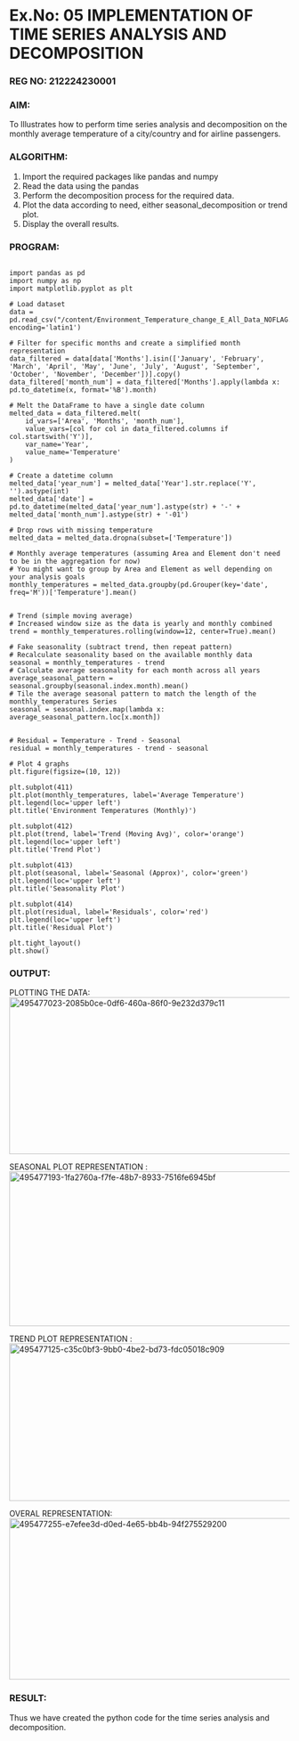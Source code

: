 # Ex.No: 05  IMPLEMENTATION OF TIME SERIES ANALYSIS AND DECOMPOSITION
### REG NO: 212224230001 


### AIM:
To Illustrates how to perform time series analysis and decomposition on the monthly average temperature of a city/country and for airline passengers.

### ALGORITHM:
1. Import the required packages like pandas and numpy
2. Read the data using the pandas
3. Perform the decomposition process for the required data.
4. Plot the data according to need, either seasonal_decomposition or trend plot.
5. Display the overall results.

### PROGRAM:
```

import pandas as pd
import numpy as np
import matplotlib.pyplot as plt

# Load dataset
data = pd.read_csv("/content/Environment_Temperature_change_E_All_Data_NOFLAG.csv", encoding='latin1')

# Filter for specific months and create a simplified month representation
data_filtered = data[data['Months'].isin(['January', 'February', 'March', 'April', 'May', 'June', 'July', 'August', 'September', 'October', 'November', 'December'])].copy()
data_filtered['month_num'] = data_filtered['Months'].apply(lambda x: pd.to_datetime(x, format='%B').month)

# Melt the DataFrame to have a single date column
melted_data = data_filtered.melt(
    id_vars=['Area', 'Months', 'month_num'],
    value_vars=[col for col in data_filtered.columns if col.startswith('Y')],
    var_name='Year',
    value_name='Temperature'
)

# Create a datetime column
melted_data['year_num'] = melted_data['Year'].str.replace('Y', '').astype(int)
melted_data['date'] = pd.to_datetime(melted_data['year_num'].astype(str) + '-' + melted_data['month_num'].astype(str) + '-01')

# Drop rows with missing temperature
melted_data = melted_data.dropna(subset=['Temperature'])

# Monthly average temperatures (assuming Area and Element don't need to be in the aggregation for now)
# You might want to group by Area and Element as well depending on your analysis goals
monthly_temperatures = melted_data.groupby(pd.Grouper(key='date', freq='M'))['Temperature'].mean()


# Trend (simple moving average)
# Increased window size as the data is yearly and monthly combined
trend = monthly_temperatures.rolling(window=12, center=True).mean()

# Fake seasonality (subtract trend, then repeat pattern)
# Recalculate seasonality based on the available monthly data
seasonal = monthly_temperatures - trend
# Calculate average seasonality for each month across all years
average_seasonal_pattern = seasonal.groupby(seasonal.index.month).mean()
# Tile the average seasonal pattern to match the length of the monthly_temperatures Series
seasonal = seasonal.index.map(lambda x: average_seasonal_pattern.loc[x.month])


# Residual = Temperature - Trend - Seasonal
residual = monthly_temperatures - trend - seasonal

# Plot 4 graphs
plt.figure(figsize=(10, 12))

plt.subplot(411)
plt.plot(monthly_temperatures, label='Average Temperature')
plt.legend(loc='upper left')
plt.title('Environment Temperatures (Monthly)')

plt.subplot(412)
plt.plot(trend, label='Trend (Moving Avg)', color='orange')
plt.legend(loc='upper left')
plt.title('Trend Plot')

plt.subplot(413)
plt.plot(seasonal, label='Seasonal (Approx)', color='green')
plt.legend(loc='upper left')
plt.title('Seasonality Plot')

plt.subplot(414)
plt.plot(residual, label='Residuals', color='red')
plt.legend(loc='upper left')
plt.title('Residual Plot')

plt.tight_layout()
plt.show()
```
















### OUTPUT:




PLOTTING THE DATA:
<img width="1003" height="282" alt="495477023-2085b0ce-0df6-460a-86f0-9e232d379c11" src="https://github.com/user-attachments/assets/68858c4b-17a0-4cd1-9d4b-9c0a636d8c63" />

SEASONAL PLOT REPRESENTATION :
<img width="1072" height="278" alt="495477193-1fa2760a-f7fe-48b7-8933-7516fe6945bf" src="https://github.com/user-attachments/assets/fcd7585e-1490-4c31-b0f9-1bb1a4de858c" />



TREND PLOT REPRESENTATION :
<img width="1026" height="283" alt="495477125-c35c0bf3-9bb0-4be2-bd73-fdc05018c909" src="https://github.com/user-attachments/assets/bd71ca2e-d7f7-4d65-9591-5dbac80ecba7" />

OVERAL REPRESENTATION:
<img width="1005" height="290" alt="495477255-e7efee3d-d0ed-4e65-bb4b-94f275529200" src="https://github.com/user-attachments/assets/af9a8586-e02f-43cf-8110-65d947e7bbee" />



### RESULT:
Thus we have created the python code for the time series analysis and decomposition.
